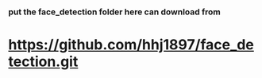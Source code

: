 ### put the face_detection  folder here can download from 
# https://github.com/hhj1897/face_detection.git
